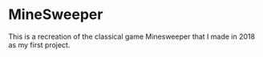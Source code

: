 # MineSweeper
This is a recreation of the classical game Minesweeper that I made in 2018 as my first project. 
